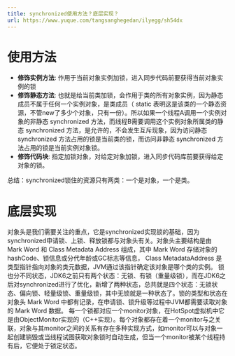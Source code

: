 ```yaml
---
title: synchronized使用方法？底层实现？
url: https://www.yuque.com/tangsanghegedan/ilyegg/sh54dx
---
```


<a name="H1xan"></a>

# 使用方法

- **修饰实例⽅法**: 作⽤于当前对象实例加锁，进⼊同步代码前要获得当前对象实例的锁
- **修饰静态⽅法**: 也就是给当前类加锁，会作⽤于类的所有对象实例，因为静态成员不属于任何⼀个实例对象，是类成员（ static 表明这是该类的⼀个静态资源，不管new了多少个对象，只有⼀份）。所以如果⼀个线程A调⽤⼀个实例对象的⾮静态 synchronized ⽅法，⽽线程B需要调⽤这个实例对象所属类的静态 synchronized ⽅法，是允许的，不会发⽣互斥现象，因为访问静态synchronized ⽅法占⽤的锁是当前类的锁，⽽访问⾮静态 synchronized ⽅法占⽤的锁是当前实例对象锁。
- **修饰代码块**: 指定加锁对象，对给定对象加锁，进⼊同步代码库前要获得给定对象的锁。

总结：synchronized锁住的资源只有两类：一个是对象，一个是类。

<a name="Xfe8H"></a>

# 底层实现

对象头是我们需要关注的重点，它是synchronized实现锁的基础，因为synchronized申请锁、上锁、释放锁都与对象头有关。对象头主要结构是由 Mark Word 和 Class Metadata Address 组成，其中 Mark Word 存储对象的hashCode、锁信息或分代年龄或GC标志等信息， Class MetadataAddress 是类型指针指向对象的类元数据，JVM通过该指针确定该对象是哪个类的实例。
锁也分不同状态，JDK6之前只有两个状态：无锁、有锁（重量级锁），而在JDK6之后对synchronized进行了优化，新增了两种状态，总共就是四个状态：无锁状态、偏向锁、轻量级锁、重量级锁，其中无锁就是一种状态了。锁的类型和状态在对象头 Mark Word 中都有记录，在申请锁、锁升级等过程中JVM都需要读取对象的 Mark Word 数据。
每一个锁都对应一个monitor对象，在HotSpot虚拟机中它是由ObjectMonitor实现的（C++实现）。每个对象都存在着一个monitor与之关联，对象与其monitor之间的关系有存在多种实现方式，如monitor可以与对象一起创建销毁或当线程试图获取对象锁时自动生成，但当一个monitor被某个线程持有后，它便处于锁定状态。
